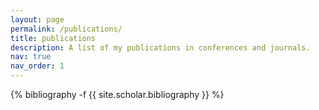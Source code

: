 ```yaml
---
layout: page
permalink: /publications/
title: publications
description: A list of my publications in conferences and journals.
nav: true
nav_order: 1
---
```

<!-- _pages/publications.md -->
<div class="publications">

{% bibliography -f {{ site.scholar.bibliography }} %}

</div>
